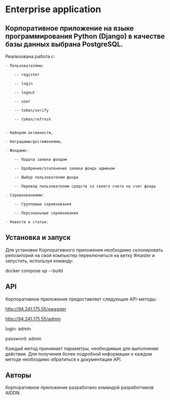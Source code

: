 # Enterprise application

## Корпоративное приложение на языке программирования Python (Django) в качестве базы данных выбрана PostgreSQL. 
Реализована работа с: 

    - Пользователями:
    
        -- register
        
        -- login
        
        -- logout
        
        -- user
        
        -- token/verify
        
        -- token/refresh

        
    - Набором активности,
    
    - Наградами/достижениями,
    
    - Фондами:
    
        -- Подача заявки фондом
        
        -- Одобрение/отклонение заявки фонда админом
        
        -- Выбор пользователем фонда
        
        -- Перевод пользователем средств со своего счета на счет фонда
        
    - Соревнованиями:
    
        -- Групповые соревнования
        
        -- Персональные соревнования
        
    - Новости и статьи.


## Установка и запуск

Для установки Корпоративного приложения необходимо склонировать репозиторий на свой компьютер 
переключиться на ветку #master и запустить, используя команду:


docker compose up --build


## API

Корпоративное приложение предоставляет следующие API-методы:


http://94.241.175.55/swagger

http://94.241.175.55/admin

login: admin

password: admin


Каждый метод принимает параметры, необходимые для выполнения действия. 
Для получения более подробной информации о каждом методе необходимо обратиться к документации API.


##  Авторы

Корпоративное приложение разработано командой разработчиков AIDDN.
